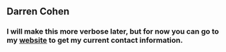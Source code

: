 ## Darren Cohen

### I will make this more verbose later, but for now you can go to my [website](https://darrencohen.me) to get my current contact information. 


